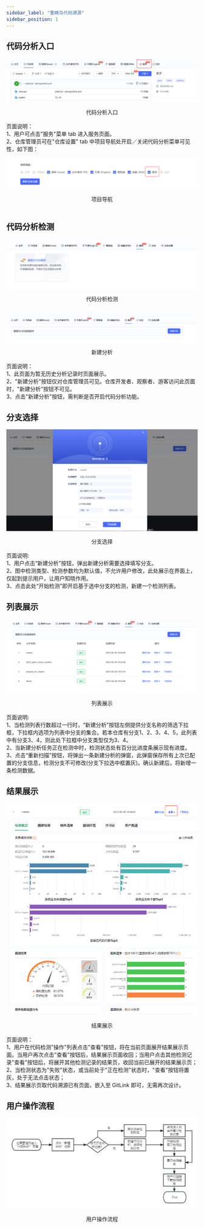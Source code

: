 ```yaml
---
sidebar_label: "重睛鸟代码溯源"
sidebar_position: 1
---
```


## 代码分析入口

![](../../static/img/di_san_fang/重晴鸟代码溯源/代码分析入口.png)<br/>

<center>代码分析入口</center><br/>
页面说明：<br/>
1、用户可点击"服务"菜单 tab 进入服务页面。<br/>
2、仓库管理员可在"仓库设置" tab 中项目导航处开启／关闭代码分析菜单可见性，如下图：<br/>

![](../../static/img/di_san_fang/重晴鸟代码溯源/项目导航.png)<br/>

<center>项目导航</center><br/>

## 代码分析检测

![](../../static/img/di_san_fang/重晴鸟代码溯源/代码分析检测.png)<br/>

<center>代码分析检测</center><br/>

![](../../static/img/di_san_fang/重晴鸟代码溯源/新建分析.png)<br/>

<center>新建分析</center><br/>
页面说明：<br/>
1、此页面为暂无历史分析记录时页面展示。<br/>
2、"新建分析"按钮仅对仓库管理员可见。仓库开发者、观察者、游客访问此页面时，"新建分析"按钮不可见。<br/>
3、点击"新建分析"按钮，需判断是否开启代码分析功能。<br/>

## 分支选择

![](../../static/img/di_san_fang/重晴鸟代码溯源/分支选择.png)<br/>

<center>分支选择</center><br/>
页面说明:<br/>
1、用户点击“新建分析”按钮，弹出新建分析需要选择填写分支。<br/>
2、图中检测类型、检测参数均为默认值，不允许用户修改，此处展示在界面上，仅起到提示用户，让用户知晓作用。<br/>
3、点击此处“开始检测”即开启基于选中分支的检测，新建一个检测列表。<br/>

## 列表展示

![](../../static/img/di_san_fang/重晴鸟代码溯源/列表展示.png)<br/>

<center>列表展示</center><br/>
页面说明:<br/>
1、当检测列表行数超过一行时，“新建分析”按钮左侧提供分支名称的筛选下拉框，下拉框内选项为列表中分支的集合。若本仓库有分支1、2、3、4、5，此列表中有分支3、4，则此处下拉框中分支类型仅为3、4。<br/>
2、当新建分析任务正在检测中时，检测状态处有百分比进度条展示现有进度。<br/>
3、点击“重新扫描”按钮，将弹出一条新建分析的弹窗，此弹窗保存所有上次已配置的分支信息，检测分支不可修改(分支下拉选中框置灰)。确认新建后，将新增一条检测数据。<br/>

## 结果展示

![](../../static/img/di_san_fang/重晴鸟代码溯源/结果展示.png)<br/>

<center>结果展示</center><br/>
页面说明：<br/>
1、用户在代码检测"操作"列表点击"查看"按钮，将在当前页面展开结果展示页面。当用户再次点击"查看"按钮后，结果展示页面收回；当用户点击其他检测记录"查看"按钮后，将展开其他检测记录的结果页，收回当前已展开的结果展示页；<br/>
2、当检测状态为"失败"状态，或当前处于"正在检测"状态时，"查看"按钮将置灰，处于无法点击状态；<br/>
3、结果展示页取代码溯源已有页面，嵌入至 GitLink 即可，无需再次设计。<br/>

## 用户操作流程

![](../../static/img/di_san_fang/重晴鸟代码溯源/用户操作流程.png)<br/>

<center>用户操作流程</center><br/>

